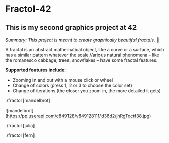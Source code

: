# Fractol-42

## This is my second graphics project at 42

*Summary: This project is meant to create graphically beautiful fractals.* :milky_way:

A fractal is an abstract mathematical object, like a curve or a surface, which has a similar pattern whatever the scale.Various natural phenomena – like the romanesco cabbage, trees, snowflakes – have some fractal features.

**Supported features include:**

* Zooming in and out with a mouse click or wheel
* Change of colors (press 1, 2 or 3 to choose the color set)
* Change of iterations (the closer you zoom in, the more detailed it gets)

./fractol [mandelbrot]

![mandelbrot]
(https://pp.userapi.com/c849128/v849128111/d36d2/jhRgToctf38.jpg)

./fractol [julia]

./fractol [fern]
